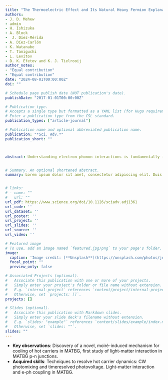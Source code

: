 ```yaml
---
title: "The Thermoelectric Effect and Its Natural Heavy Fermion Explanation in Twisted Bilayer and Trilayer Graphene"
authors:
- J. D. Mehew
- admin
- H. Ishizuka
- A. Block
-  J. Díez-Mérida
- A. Díez-Carlón
- K. Watanabe
- T. Taniguchi
- L. Levitov
- D. K. Efetov and K. J. Tielrooij
author_notes:
- "Equal contribution"
- "Equal contribution"
date: "2024-08-01T00:00:00Z"
doi: ""

# Schedule page publish date (NOT publication's date).
publishDate: "2017-01-01T00:00:00Z"

# Publication type.
# Accepts a single type but formatted as a YAML list (for Hugo requirements).
# Enter a publication type from the CSL standard.
publication_types: ["article-journal"]

# Publication name and optional abbreviated publication name.
publication: "*Sci. Adv.*"
publication_short: ""



abstract: Understanding electron-phonon interactions is fundamentally important and has crucial implications for device applications. However, in twisted bilayer graphene near the magic angle, this understanding is currently lacking. Here, we study electron-phonon coupling using time- and frequency-resolved photovoltage measurements as direct and complementary probes of phonon-mediated hot-electron cooling. We find a remarkable speedup in cooling of twisted bilayer graphene near the magic angle: The cooling time is a few picoseconds from room temperature down to 5 kelvin, whereas in pristine bilayer graphene, cooling to phonons becomes much slower for lower temperatures. Our experimental and theoretical analysis indicates that this ultrafast cooling is a combined effect of superlattice formation with low-energy moiré phonons, spatially compressed electronic Wannier orbitals, and a reduced superlattice Brillouin zone. This enables efficient electron-phonon Umklapp scattering that overcomes electron-phonon momentum mismatch. These results establish twist angle as an effective way to control energy relaxation and electronic heat flow.


# Summary. An optional shortened abstract.
summary: Lorem ipsum dolor sit amet, consectetur adipiscing elit. Duis posuere tellus ac convallis placerat. Proin tincidunt magna sed ex sollicitudin condimentum.


# links:
# - name: ""
#   url: ""
url_pdf: https://www.science.org/doi/10.1126/sciadv.adj1361
url_code: ''
url_dataset: ''
url_poster: ''
url_project: ''
url_slides: ''
url_source: ''
url_video: ''

# Featured image
# To use, add an image named `featured.jpg/png` to your page's folder. 
image:
  caption: 'Image credit: [**Unsplash**](https://unsplash.com/photos/jdD8gXaTZsc)'
  focal_point: ""
  preview_only: false

# Associated Projects (optional).
#   Associate this publication with one or more of your projects.
#   Simply enter your project's folder or file name without extension.
#   E.g. `internal-project` references `content/project/internal-project/index.md`.
#   Otherwise, set `projects: []`.
projects: []

# Slides (optional).
#   Associate this publication with Markdown slides.
#   Simply enter your slide deck's filename without extension.
#   E.g. `slides: "example"` references `content/slides/example/index.md`.
#   Otherwise, set `slides: ""`.
slides: ""
---
```


- **Key observations**: Discovery of a novel, moiré-induced mechanism for cooling of hot carriers
in MATBG, first study of light-matter interaction in MATBG p-n junctions.
- **Acquired skills**: Techniques to resolve hot carrier dynamics: CW photomixing and timeresolved photovoltage. Light-matter interaction and e-ph coupling in MATBG.

